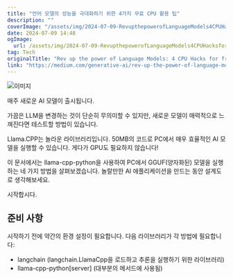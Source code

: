 ```yaml
---
title: "언어 모델의 성능을 극대화하기 위한 4가지 무료 CPU 활용 팁"
description: ""
coverImage: "/assets/img/2024-07-09-RevupthepowerofLanguageModels4CPUHacksforfree_0.png"
date: 2024-07-09 14:48
ogImage:
  url: /assets/img/2024-07-09-RevupthepowerofLanguageModels4CPUHacksforfree_0.png
tag: Tech
originalTitle: "Rev up the power of Language Models: 4 CPU Hacks for free!"
link: "https://medium.com/generative-ai/rev-up-the-power-of-language-models-4-cpu-hacks-for-free-f8d379b16e12"
---
```


![이미지](/assets/img/2024-07-09-RevupthepowerofLanguageModels4CPUHacksforfree_0.png)

매주 새로운 AI 모델이 출시됩니다.

가끔은 LLM을 변경하는 것이 단순히 무의미할 수 있지만, 새로운 모델이 매력적으로 느껴진다면 테스트할 방법이 있습니다.

Llama.CPP는 놀라운 라이브러리입니다. 50MB의 코드로 PC에서 매우 효율적인 AI 모델을 실행할 수 있습니다. 게다가 GPU도 필요하지 않습니다!

<div class="content-ad"></div>

이 문서에서는 llama-cpp-python을 사용하여 PC에서 GGUF(양자화된) 모델을 실행하는 네 가지 방법을 살펴보겠습니다. 놀랄만한 AI 애플리케이션을 만드는 동안 설계도로 생각해보세요.

시작합시다.

## 준비 사항

시작하기 전에 약간의 환경 설정이 필요합니다. 다음 라이브러리가 각 방법에 필요합니다:

<div class="content-ad"></div>

- langchain (langchain.LlamaCpp을 로드하고 추론을 실행하기 위한 라이브러리)
- llama-cpp-python[server] (대부분의 메서드에 사용됨)
